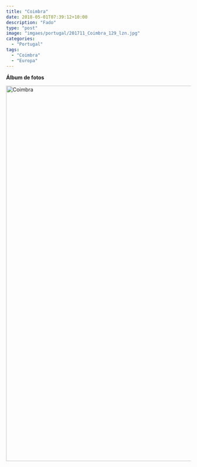 ```yaml
---
title: "Coimbra"
date: 2018-05-01T07:39:12+10:00
description: "Fado"
type: "post"
image: "imgaes/portugal/201711_Coimbra_129_lzn.jpg"
categories: 
  - "Portugal"
tags:
  - "Coimbra"
  - "Europa"
---
```


**Álbum de fotos**

<a data-flickr-embed="true" data-header="true" data-footer="true"  href="https://www.flickr.com/photos/mapa_mundi/albums/72157668818502998" title="Coimbra"><img src="https://farm1.staticflickr.com/970/27149902037_790ab79f1b_o.jpg" width="683" height="1024" alt="Coimbra"></a><script async src="//embedr.flickr.com/assets/client-code.js" charset="utf-8"></script>